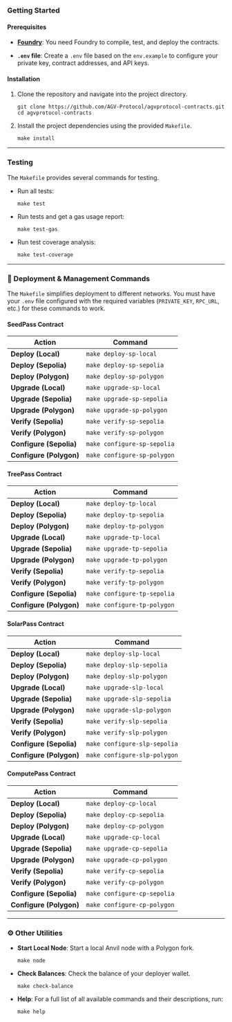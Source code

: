 
###  Getting Started

#### Prerequisites

- **[Foundry](https://book.getfoundry.sh/getting-started/installation)**: You need Foundry to compile, test, and deploy the contracts.
    
- **`.env` file**: Create a `.env` file based on the `env.example` to configure your private key, contract addresses, and API keys.
    

#### Installation

1. Clone the repository and navigate into the project directory.
    
    
    ```
    git clone https://github.com/AGV-Protocol/agvprotocol-contracts.git
    cd agvprotocol-contracts
    ```
    
2. Install the project dependencies using the provided `Makefile`.
    
    
    ```
    make install
    ```
    

---

### Testing

The `Makefile` provides several commands for testing.

- Run all tests:
    
    
    ```
    make test
    ```
    
- Run tests and get a gas usage report:
    
    
    
    ```
    make test-gas
    ```
    
- Run test coverage analysis:
    
    
    
    ```
    make test-coverage
    ```
    

---

### 🚀 Deployment & Management Commands

The `Makefile` simplifies deployment to different networks. You must have your `.env` file configured with the required variables (`PRIVATE_KEY`, `RPC_URL`, etc.) for these commands to work.

#### SeedPass Contract

| Action                  | Command                     |
| ----------------------- | --------------------------- |
| **Deploy (Local)**      | `make deploy-sp-local`      |
| **Deploy (Sepolia)**    | `make deploy-sp-sepolia`    |
| **Deploy (Polygon)**    | `make deploy-sp-polygon`    |
| **Upgrade (Local)**     | `make upgrade-sp-local`     |
| **Upgrade (Sepolia)**   | `make upgrade-sp-sepolia`   |
| **Upgrade (Polygon)**   | `make upgrade-sp-polygon`   |
| **Verify (Sepolia)**    | `make verify-sp-sepolia`    |
| **Verify (Polygon)**    | `make verify-sp-polygon`    |
| **Configure (Sepolia)** | `make configure-sp-sepolia` |
| **Configure (Polygon)** | `make configure-sp-polygon` |

#### TreePass Contract

|Action|Command|
|---|---|
|**Deploy (Local)**|`make deploy-tp-local`|
|**Deploy (Sepolia)**|`make deploy-tp-sepolia`|
|**Deploy (Polygon)**|`make deploy-tp-polygon`|
|**Upgrade (Local)**|`make upgrade-tp-local`|
|**Upgrade (Sepolia)**|`make upgrade-tp-sepolia`|
|**Upgrade (Polygon)**|`make upgrade-tp-polygon`|
|**Verify (Sepolia)**|`make verify-tp-sepolia`|
|**Verify (Polygon)**|`make verify-tp-polygon`|
|**Configure (Sepolia)**|`make configure-tp-sepolia`|
|**Configure (Polygon)**|`make configure-tp-polygon`|


#### SolarPass Contract

|Action|Command|
|---|---|
|**Deploy (Local)**|`make deploy-slp-local`|
|**Deploy (Sepolia)**|`make deploy-slp-sepolia`|
|**Deploy (Polygon)**|`make deploy-slp-polygon`|
|**Upgrade (Local)**|`make upgrade-slp-local`|
|**Upgrade (Sepolia)**|`make upgrade-slp-sepolia`|
|**Upgrade (Polygon)**|`make upgrade-slp-polygon`|
|**Verify (Sepolia)**|`make verify-slp-sepolia`|
|**Verify (Polygon)**|`make verify-slp-polygon`|
|**Configure (Sepolia)**|`make configure-slp-sepolia`|
|**Configure (Polygon)**|`make configure-slp-polygon`|

#### ComputePass Contract

|Action|Command|
|---|---|
|**Deploy (Local)**|`make deploy-cp-local`|
|**Deploy (Sepolia)**|`make deploy-cp-sepolia`|
|**Deploy (Polygon)**|`make deploy-cp-polygon`|
|**Upgrade (Local)**|`make upgrade-cp-local`|
|**Upgrade (Sepolia)**|`make upgrade-cp-sepolia`|
|**Upgrade (Polygon)**|`make upgrade-cp-polygon`|
|**Verify (Sepolia)**|`make verify-cp-sepolia`|
|**Verify (Polygon)**|`make verify-cp-polygon`|
|**Configure (Sepolia)**|`make configure-cp-sepolia`|
|**Configure (Polygon)**|`make configure-cp-polygon`|


---

### ⚙️ Other Utilities

- **Start Local Node**: Start a local Anvil node with a Polygon fork.
    
    
    
    ```
    make node
    ```
    
- **Check Balances**: Check the balance of your deployer wallet.
    
    
    
    ```
    make check-balance
    ```
    
- **Help**: For a full list of all available commands and their descriptions, run:
    
    
    
    ```
    make help
    ```